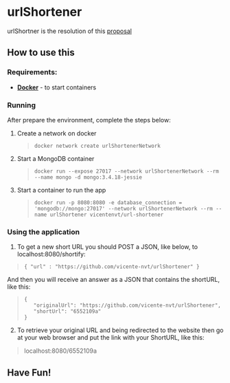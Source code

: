 # urlShortener

urlShortner is the resolution of this [proposal](https://gist.github.com/FylmTM/e3c4e5f337a176e94d6dd51703068925)



## How to use this

### Requirements:

* [**Docker**](https://www.docker.com/products/docker-desktop) - to start containers

### Running


After prepare the environment, complete the steps below:

1. Create a network on docker

	> ```docker network create urlShortenerNetwork```

2. Start a MongoDB container

	> ```docker run --expose 27017 --network urlShortenerNetwork --rm --name mongo -d mongo:3.4.18-jessie```
	
3. Start a container to run the app

	> ```docker run -p 8080:8080 -e database_connection = 'mongodb://mongo:27017' --network urlShortenerNetwork --rm --name urlShortener vicentenvt/url-shortener```



### Using the application

1. To get a new short URL you should POST a JSON, like below, to localhost:8080/shortify:

> ```{ "url" : "https://github.com/vicente-nvt/urlShortener" }```

And then you will receive an answer as a JSON that contains the shortURL, like this:

>```
>{
>    "originalUrl": "https://github.com/vicente-nvt/urlShortener",
>    "shortUrl": "6552109a"
>}
>```

2. To retrieve your original URL and being redirected to the website then go at your web browser and put the link with your ShortURL, like this:

> localhost:8080/6552109a

## Have Fun!
